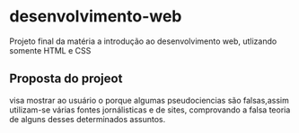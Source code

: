 # desenvolvimento-web
<p>Projeto final da matéria a introdução ao desenvolvimento web, utlizando somente HTML e CSS</p>

<H2>Proposta do projeot</H2>
<p>visa mostrar ao usuário o porque algumas pseudociencias são falsas,assim utilizam-se várias fontes jornálisticas
e de sites, comprovando a falsa teoria de alguns desses determinados assuntos.</p>
